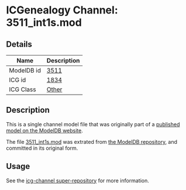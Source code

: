 # ICGenealogy Channel: 3511\_int1s.mod

## Details

Name | Description
---- | -----------
ModelDB id | [3511](http://senselab.med.yale.edu/ModelDB/ShowModel.cshtml?model=3511)
ICG id | [1834](http://icg.neurotheory.ox.ac.uk/channels/other/1834)
ICG Class | [Other](http://icg.neurotheory.ox.ac.uk/channels/other)

## Description

This is a single channel model file that was originally part of a [published model on the ModelDB website](http://senselab.med.yale.edu/mModelDB/ShowModel.cshtml?model=3511).

The file [3511\_int1s.mod](3511_int1s.mod) was extrated from [the ModelDB repository](http://senselab.med.yale.edu/ModelDB/ShowModel.cshtml?model=3511), and committed in its original form.

## Usage

See the [icg-channel super-repository](https://github.com/icgenealogy/icg-channels) for more information.